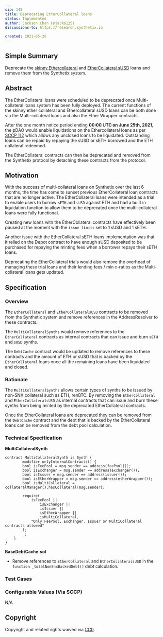 ```yaml
---
sip: 142
title: Deprecating EtherCollateral loans
status: Implemented
author: Jackson Chan (@jacko125)
discussions-to: https://research.synthetix.io

created: 2021-05-26
---
```


<!--You can leave these HTML comments in your merged SIP and delete the visible duplicate text guides, they will not appear and may be helpful to refer to if you edit it again. This is the suggested template for new SIPs. Note that an SIP number will be assigned by an editor. When opening a pull request to submit your SIP, please use an abbreviated title in the filename, `sip-draft_title_abbrev.md`. The title should be 44 characters or less.-->

## Simple Summary

Deprecate the [skinny Ethercollateral](./sip-35.md) and [EtherCollateral sUSD](./sip-85.md) loans and remove them from the Synthetix system.

## Abstract

The EtherCollateral loans were scheduled to be deprecated once Multi-collateral loans system has been fully deployed. The current functions of the skinny ether collateral and Ethercollateral sUSD loans can be both done via the Multi-collateral loans and also the Ether Wrapper contracts.

After the one month notice period ending **00:00 UTC on June 25th, 2021**, the pDAO would enable liquidations on the Ethercollateral loans as per [SCCP 112](https://sips.synthetix.io/sccps/sccp-112) which allows any unclosed loans to be liquidated. Outstanding loans can be repaid by repaying the sUSD or sETH borrowed and the ETH collateral redeemed.

The EtherCollateral contracts can then be deprecated and removed from the Synthetix protocol by detaching these contracts from the protocol.

## Motivation

<!--This is the problem statement. This is the *why* of the SIP. It should clearly explain *why* the current state of the protocol is inadequate.  It is critical that you explain *why* the change is needed, if the SIP proposes changing how something is calculated, you must address *why* the current calculation is innaccurate or wrong. This is not the place to describe how the SIP will address the issue!-->

With the success of multi-collateral loans on Synthetix over the last 6 months, the time has come to sunset previous EtherCollateral loan contracts that are no longer active. The EtherCollateral loans were intended as a trial to enable users to borrow `sETH` and `sUSD` against ETH and had a built in liquidation function to allow them to be deprecated once the multi-collateral loans were fully functional.

Creating new loans with the EtherCollateral contracts have effectively been paused at the moment with the `issue limits` set to 1 sUSD and 1 sETH.

Another issue with the EtherCollateral sETH loans implementation was that it relied on the Depot contract to have enough sUSD deposited to be purchased for repaying the minting fees when a borrower repays their sETH loans.

Deprecating the EtherCollateral trials would also remove the overhead of managing these trial loans and their lending fees / min c-ratios as the Multi-collateral loans gets updated.

## Specification

<!--The specification should describe the syntax and semantics of any new feature, there are five sections
1. Overview
2. Rationale
3. Technical Specification
4. Test Cases
5. Configurable Values
-->

### Overview

<!--This is a high level overview of *how* the SIP will solve the problem. The overview should clearly describe how the new feature will be implemented.-->

The `EtherCollateral` and `EtherCollateralsUSD` contracts to be removed from the Synthetix system and remove references in the AddressResolver to these contracts.

The `MultiCollateralSynths` would remove references to the `EtherCollateral` contracts as internal contracts that can issue and burn `sETH` and `sUSD` synths.

The `DebtCache` contract would be updated to remove references to these contracts and the amount of ETH or sUSD that is backed by the `EtherCollateral` loans once all the remaining loans have been liquidated and closed.

### Rationale

<!--This is where you explain the reasoning behind how you propose to solve the problem. Why did you propose to implement the change in this way, what were the considerations and trade-offs. The rationale fleshes out what motivated the design and why particular design decisions were made. It should describe alternate designs that were considered and related work. The rationale may also provide evidence of consensus within the community, and should discuss important objections or concerns raised during discussion.-->

The `MultiCollateralSynths` allows certain types of synths to be issued by non-SNX collateral such as ETH, renBTC. By removing the `EtherCollateral` and `EtherCollateralsUSD` as internal contracts that can issue and burn these synths from being minted by the deprecated EtherCollateral contracts.

Once the EtherCollateral loans are deprecated they can be removed from the `DebtCache` contract and the debt that is backed by the EtherCollateral loans can be removed from the debt pool calculation.

### Technical Specification

<!--The technical specification should outline the public API of the changes proposed. That is, changes to any of the interfaces Synthetix currently exposes or the creations of new ones.-->

**MultiCollateralSynth**

```solidity
contract MultiCollateralSynth is Synth {
        modifier onlyInternalContracts() {
        bool isFeePool = msg.sender == address(feePool());
        bool isExchanger = msg.sender == address(exchanger());
        bool isIssuer = msg.sender == address(issuer());
        bool isEtherWrapper = msg.sender == address(etherWrapper());
        bool isMultiCollateral = collateralManager().hasCollateral(msg.sender);

        require(
            isFeePool ||
                isExchanger ||
                isIssuer ||
                isEtherWrapper ||
                isMultiCollateral,
            "Only FeePool, Exchanger, Issuer or MultiCollateral contracts allowed"
        );
        _;
    }
}
```

**BaseDebtCache.sol**

- Remove references to `EtherCollateral` and `EtherCollateralsUSD` in the `function _totalNonSnxBackedDebt()` debt calculation.

### Test Cases

<!--Test cases for an implementation are mandatory for SIPs but can be included with the implementation..-->

### Configurable Values (Via SCCP)

<!--Please list all values configurable via SCCP under this implementation.-->

N/A

## Copyright

Copyright and related rights waived via [CC0](https://creativecommons.org/publicdomain/zero/1.0/).
